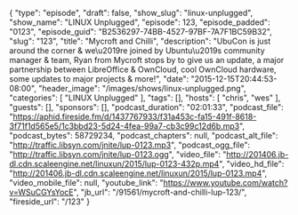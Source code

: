 {
  "type": "episode",
  "draft": false,
  "show_slug": "linux-unplugged",
  "show_name": "LINUX Unplugged",
  "episode": 123,
  "episode_padded": "0123",
  "episode_guid": "B2536297-74BB-4527-97BF-7A7F1BC59B32",
  "slug": "123",
  "title": "Mycroft and Chilli",
  "description": "UbuCon is just around the corner & we\u2019re joined by Ubuntu\u2019s community manager & team, Ryan from Mycroft stops by to give us an update, a major partnership between LibreOffice & OwnCloud, cool OwnCloud hardware, some updates to major projects & more!",
  "date": "2015-12-15T20:44:53-08:00",
  "header_image": "/images/shows/linux-unplugged.png",
  "categories": [
    "LINUX Unplugged"
  ],
  "tags": [],
  "hosts": [
    "chris",
    "wes"
  ],
  "guests": [],
  "sponsors": [],
  "podcast_duration": "02:01:33",
  "podcast_file": "https://aphid.fireside.fm/d/1437767933/f31a453c-fa15-491f-8618-3f71f1d565e5/1c3bbd23-5d24-4fea-99a7-cb3c99c12d6b.mp3",
  "podcast_bytes": 58729234,
  "podcast_chapters": null,
  "podcast_alt_file": "http://traffic.libsyn.com/jnite/lup-0123.mp3",
  "podcast_ogg_file": "http://traffic.libsyn.com/jnite/lup-0123.ogg",
  "video_file": "http://201406.jb-dl.cdn.scaleengine.net/linuxun/2015/lup-0123-432p.mp4",
  "video_hd_file": "http://201406.jb-dl.cdn.scaleengine.net/linuxun/2015/lup-0123.mp4",
  "video_mobile_file": null,
  "youtube_link": "https://www.youtube.com/watch?v=WSuCGYsYocE",
  "jb_url": "/91561/mycroft-and-chilli-lup-123/",
  "fireside_url": "/123"
}

